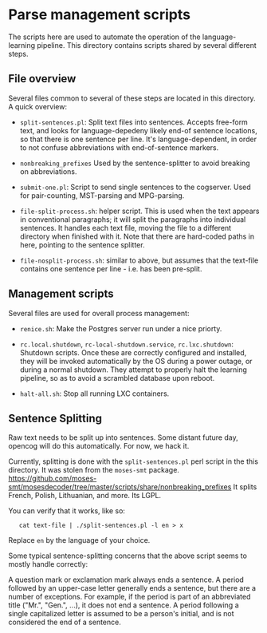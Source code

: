 
Parse management scripts
========================

The scripts here are used to automate the operation of the
language-learning pipeline. This directory contains scripts shared
by several different steps.

File overview
-------------
Several files common to several of these steps are located in this
directory.  A quick overview:

* `split-sentences.pl`: Split text files into sentences. Accepts
  free-form text, and looks for language-depedeny likely end-of
  sentence locations, so that there is one sentence per line.
  It's language-dependent, in order to not confuse abbreviations
  with end-of-sentence markers.

* `nonbreaking_prefixes` Used by the sentence-splitter to avoid
  breaking on abbreviations.

* `submit-one.pl`: Script to send single sentences to the cogserver.
  Used for pair-counting, MST-parsing and MPG-parsing.

* `file-split-process.sh`: helper script. This is used when the text appears
  in conventional paragraphs; it will split the paragraphs into
  individual sentences.  It handles each text file, moving the file to
  a different directory when finished with it.  Note that there are
  hard-coded paths in here, pointing to the sentence splitter.

* `file-nosplit-process.sh`: similar to above, but assumes that the
  text-file contains one sentence per line - i.e. has been pre-split.


Management scripts
------------------
Several files are used for overall process management:

* `renice.sh`: Make the Postgres server run under a nice priorty.

* `rc.local.shutdown`, `rc-local-shutdown.service`, `rc.lxc.shutdown`:
  Shutdown scripts. Once these are correctly configured and installed,
  they will be invoked automatically by the OS during a power outage,
  or during a normal shutdown. They attempt to properly halt the
  learning pipeline, so as to avoid a scrambled database upon reboot.

* `halt-all.sh`: Stop all running LXC containers.

Sentence Splitting
------------------
Raw text needs to be split up into sentences.  Some distant future day,
opencog will do this automatically. For now, we hack it.

Currently, splitting is done with the `split-sentences.pl` perl script
in the this directory.  It was stolen from the `moses-smt` package.
https://github.com/moses-smt/mosesdecoder/tree/master/scripts/share/nonbreaking_prefixes
It splits French, Polish, Lithuanian, and more.  Its LGPL.

You can verify that it works, like so:
```
   cat text-file | ./split-sentences.pl -l en > x
```
Replace `en` by the language of your choice.

Some typical sentence-splitting concerns that the above script seems
to mostly handle correctly:

A question mark or exclamation mark always ends a sentence.  A period
followed by an upper-case letter generally ends a sentence, but there
are a number of exceptions.  For example, if the period is part of an
abbreviated title ("Mr.", "Gen.", ...), it does not end a sentence.
A period following a single capitalized letter is assumed to be a
person's initial, and is not considered the end of a sentence.
